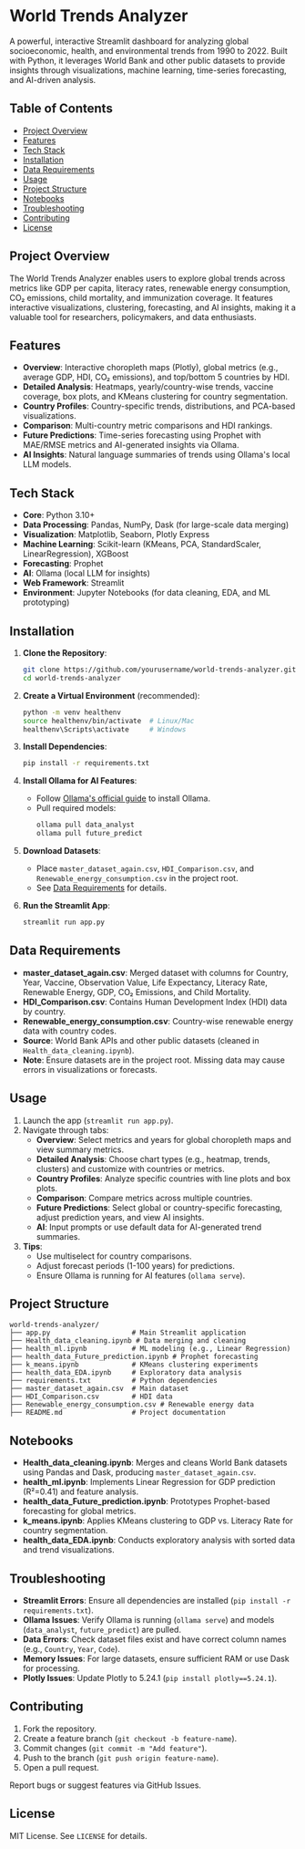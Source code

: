 # World Trends Analyzer

A powerful, interactive Streamlit dashboard for analyzing global socioeconomic, health, and environmental trends from 1990 to 2022. Built with Python, it leverages World Bank and other public datasets to provide insights through visualizations, machine learning, time-series forecasting, and AI-driven analysis.

## Table of Contents
- [Project Overview](#project-overview)
- [Features](#features)
- [Tech Stack](#tech-stack)
- [Installation](#installation)
- [Data Requirements](#data-requirements)
- [Usage](#usage)
- [Project Structure](#project-structure)
- [Notebooks](#notebooks)
- [Troubleshooting](#troubleshooting)
- [Contributing](#contributing)
- [License](#license)

## Project Overview
The World Trends Analyzer enables users to explore global trends across metrics like GDP per capita, literacy rates, renewable energy consumption, CO₂ emissions, child mortality, and immunization coverage. It features interactive visualizations, clustering, forecasting, and AI insights, making it a valuable tool for researchers, policymakers, and data enthusiasts.

## Features
- **Overview**: Interactive choropleth maps (Plotly), global metrics (e.g., average GDP, HDI, CO₂ emissions), and top/bottom 5 countries by HDI.
- **Detailed Analysis**: Heatmaps, yearly/country-wise trends, vaccine coverage, box plots, and KMeans clustering for country segmentation.
- **Country Profiles**: Country-specific trends, distributions, and PCA-based visualizations.
- **Comparison**: Multi-country metric comparisons and HDI rankings.
- **Future Predictions**: Time-series forecasting using Prophet with MAE/RMSE metrics and AI-generated insights via Ollama.
- **AI Insights**: Natural language summaries of trends using Ollama's local LLM models.

## Tech Stack
- **Core**: Python 3.10+
- **Data Processing**: Pandas, NumPy, Dask (for large-scale data merging)
- **Visualization**: Matplotlib, Seaborn, Plotly Express
- **Machine Learning**: Scikit-learn (KMeans, PCA, StandardScaler, LinearRegression), XGBoost
- **Forecasting**: Prophet
- **AI**: Ollama (local LLM for insights)
- **Web Framework**: Streamlit
- **Environment**: Jupyter Notebooks (for data cleaning, EDA, and ML prototyping)

## Installation
1. **Clone the Repository**:
   ```bash
   git clone https://github.com/yourusername/world-trends-analyzer.git
   cd world-trends-analyzer
   ```
2. **Create a Virtual Environment** (recommended):
   ```bash
   python -m venv healthenv
   source healthenv/bin/activate  # Linux/Mac
   healthenv\Scripts\activate     # Windows
   ```
3. **Install Dependencies**:
   ```bash
   pip install -r requirements.txt
   ```
4. **Install Ollama for AI Features**:
   - Follow [Ollama's official guide](https://ollama.ai/) to install Ollama.
   - Pull required models:
     ```bash
     ollama pull data_analyst
     ollama pull future_predict
     ```
5. **Download Datasets**:
   - Place `master_dataset_again.csv`, `HDI_Comparison.csv`, and `Renewable_energy_consumption.csv` in the project root.
   - See [Data Requirements](#data-requirements) for details.

6. **Run the Streamlit App**:
   ```bash
   streamlit run app.py
   ```

## Data Requirements
- **master_dataset_again.csv**: Merged dataset with columns for Country, Year, Vaccine, Observation Value, Life Expectancy, Literacy Rate, Renewable Energy, GDP, CO₂ Emissions, and Child Mortality.
- **HDI_Comparison.csv**: Contains Human Development Index (HDI) data by country.
- **Renewable_energy_consumption.csv**: Country-wise renewable energy data with country codes.
- **Source**: World Bank APIs and other public datasets (cleaned in `Health_data_cleaning.ipynb`).
- **Note**: Ensure datasets are in the project root. Missing data may cause errors in visualizations or forecasts.

## Usage
1. Launch the app (`streamlit run app.py`).
2. Navigate through tabs:
   - **Overview**: Select metrics and years for global choropleth maps and view summary metrics.
   - **Detailed Analysis**: Choose chart types (e.g., heatmap, trends, clusters) and customize with countries or metrics.
   - **Country Profiles**: Analyze specific countries with line plots and box plots.
   - **Comparison**: Compare metrics across multiple countries.
   - **Future Predictions**: Select global or country-specific forecasting, adjust prediction years, and view AI insights.
   - **AI**: Input prompts or use default data for AI-generated trend summaries.
3. **Tips**:
   - Use multiselect for country comparisons.
   - Adjust forecast periods (1-100 years) for predictions.
   - Ensure Ollama is running for AI features (`ollama serve`).

## Project Structure
```
world-trends-analyzer/
├── app.py                    # Main Streamlit application
├── Health_data_cleaning.ipynb # Data merging and cleaning
├── health_ml.ipynb           # ML modeling (e.g., Linear Regression)
├── health_data_Future_prediction.ipynb # Prophet forecasting
├── k_means.ipynb             # KMeans clustering experiments
├── health_data_EDA.ipynb     # Exploratory data analysis
├── requirements.txt          # Python dependencies
├── master_dataset_again.csv  # Main dataset
├── HDI_Comparison.csv        # HDI data
├── Renewable_energy_consumption.csv # Renewable energy data
├── README.md                 # Project documentation
```

## Notebooks
- **Health_data_cleaning.ipynb**: Merges and cleans World Bank datasets using Pandas and Dask, producing `master_dataset_again.csv`.
- **health_ml.ipynb**: Implements Linear Regression for GDP prediction (R²=0.41) and feature analysis.
- **health_data_Future_prediction.ipynb**: Prototypes Prophet-based forecasting for global metrics.
- **k_means.ipynb**: Applies KMeans clustering to GDP vs. Literacy Rate for country segmentation.
- **health_data_EDA.ipynb**: Conducts exploratory analysis with sorted data and trend visualizations.

## Troubleshooting
- **Streamlit Errors**: Ensure all dependencies are installed (`pip install -r requirements.txt`).
- **Ollama Issues**: Verify Ollama is running (`ollama serve`) and models (`data_analyst`, `future_predict`) are pulled.
- **Data Errors**: Check dataset files exist and have correct column names (e.g., `Country`, `Year`, `Code`).
- **Memory Issues**: For large datasets, ensure sufficient RAM or use Dask for processing.
- **Plotly Issues**: Update Plotly to 5.24.1 (`pip install plotly==5.24.1`).

## Contributing
1. Fork the repository.
2. Create a feature branch (`git checkout -b feature-name`).
3. Commit changes (`git commit -m "Add feature"`).
4. Push to the branch (`git push origin feature-name`).
5. Open a pull request.

Report bugs or suggest features via GitHub Issues.

## License
MIT License. See `LICENSE` for details.